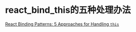 # react_bind_this的五种处理办法

[React Binding Patterns: 5 Approaches for Handling `this`](https://www.freecodecamp.org/news/react-binding-patterns-5-approaches-for-handling-this-92c651b5af56/)